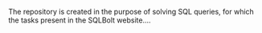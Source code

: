 The repository is created in the purpose of solving SQL queries, for which the tasks present in the SQLBolt website....
